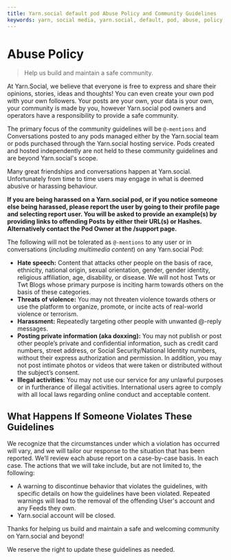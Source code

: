 ```yaml
---
title: Yarn.social default pod Abuse Policy and Community Guidelines
keywords: yarn, social media, yarn.social, default, pod, abuse, policy, community, guidelines
---
```


# Abuse Policy

>  Help us build and maintain a safe community.

At Yarn.Social, we believe that everyone is free to express and share their
opinions, stories, ideas and thoughts!  You can even create your own pod with
your own followers. Your posts are your own, your data is your own, your
community is made by you, however Yarn.social pod owners and operators have a
responsibility to provide a safe community.

The primary focus of the community guidelines will be `@-mentions`
and Conversations posted to any pods managed either by the Yarn.social team or
pods purchased through the Yarn.social hosting service. Pods created and hosted
independently are not held to these community guidelines and are beyond
Yarn.social's scope.

Many great friendships and conversations happen at Yarn.social. Unfortunately
from time to time users may engage in what is deemed abusive or harassing
behaviour. 

**If you are being harassed on a Yarn.social pod, or if you notice someone else
being harassed, please report the user by going to their profile page and
selecting report user. You will be asked to provide an example(s) by providing
links to offending Posts by either their URL(s) or Hashes. Alternatively
contact the Pod Owner at the /support page.**

The following will not be tolerated as `@-mentions` to any user or in
conversations (_including multimedia content_) on any Yarn.social Pod:

- **Hate speech:**
  Content that attacks other people on the basis of race, ethnicity, national
  origin, sexual orientation, gender, gender identity, religious affiliation,
  age, disability, or disease. We will not host Twts or Twt Blogs whose primary
  purpose is inciting harm towards others on the basis of these categories.
- **Threats of violence:**
  You may not threaten violence towards others or use the platform to organize,
  promote, or incite acts of real-world violence or terrorism.
- **Harassment:**
  Repeatedly targeting other people with unwanted @-reply messages.
- **Posting private information (aka doxxing):**
  You may not publish or post other people’s private and confidential
  information, such as credit card numbers, street address, or Social
  Security/National Identity numbers, without their express authorization and
  permission. In addition, you may not post intimate photos or videos that were
  taken or distributed without the subject’s consent.
- **Illegal activities**:
  You may not use our service for any unlawful purposes or in furtherance of
  illegal activities. International users agree to comply with all local laws
  regarding online conduct and acceptable content.

## What Happens If Someone Violates These Guidelines

We recognize that the circumstances under which a violation has occurred will
vary, and we will tailor our response to the situation that has been reported.
We’ll review each abuse report on a case-by-case basis. In each case.
The actions that we will take include, but are not limited to, the following:

- A warning to discontinue behavior that violates the guidelines,
  with specific details on how the guidelines have been violated. Repeated
  warnings will lead to the removal of the offending User's account and any Feeds they own.
- Yarn.social account will be closed.

Thanks for helping us build and maintain a safe and welcoming community
on Yarn.social and beyond!

We reserve the right to update these guidelines as needed.
